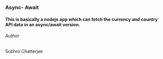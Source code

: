 ### Async- Await

#### This is basically a nodejs app which can fetch the currency and country API data in an async/await version.


###### Author
Subhro Chatterjee
